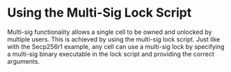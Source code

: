 # Using the Multi-Sig Lock Script

Multi-sig functionality allows a single cell to be owned and unlocked by multiple users. This is achieved by using the multi-sig lock script. Just like with the Secp256r1 example, any cell can use a multi-sig lock by specifying a multi-sig binary executable in the lock script and providing the correct arguments.



